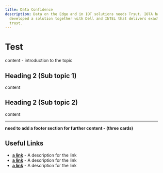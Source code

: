 ```yaml
---
title: Data Confidence
description: Data on the Edge and in IOT solutions needs Trsut. IOTA has
  developed a solution together with Dell and INTEL that delivers exactly this
  trust.
---
```


# Test

content - introduction to the topic

## Heading 2 (Sub topic 1)

content

## Heading 2 (Sub topic 2)

content

---

**need to add a footer section for further content - (three cards)**

## Useful Links

- [**a link**](https://linkgoes.here/) - A description for the link
- [**a link**](https://linkgoes.here/) - A description for the link
- [**a link**](https://linkgoes.here/) - A description for the link
